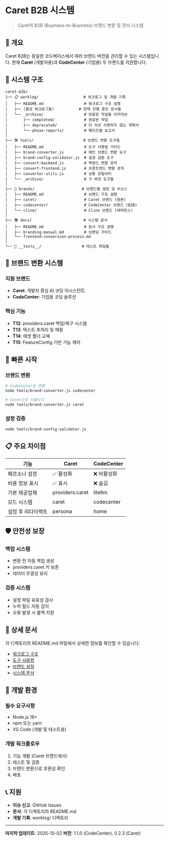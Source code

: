 # Caret B2B 시스템

> Caret의 B2B (Business-to-Business) 브랜드 변환 및 관리 시스템

## 🎯 개요

Caret B2B는 동일한 코드베이스에서 여러 브랜드 버전을 관리할 수 있는 시스템입니다. 현재 **Caret** (개발자용)과 **CodeCenter** (기업용) 두 브랜드를 지원합니다.

## 📁 시스템 구조

```
caret-b2b/
├── 📋 worklog/                    # 워크로그 및 개발 기록
│   ├── README.md                  # 워크로그 구조 설명
│   ├── (활성 워크로그들)           # 현재 진행 중인 문서들
│   └── _archive/                  # 완료된 작업들 아카이브
│       ├── completed/             # 완료된 작업
│       ├── deprecated/            # 더 이상 사용하지 않는 계획서
│       └── phase-reports/         # 페이즈별 보고서
│
├── 🛠️ tools/                      # 브랜드 변환 도구들
│   ├── README.md                  # 도구 사용법 가이드
│   ├── brand-converter.js         # 메인 브랜드 변환 도구
│   ├── brand-config-validator.js  # 설정 검증 도구
│   ├── convert-backend.js         # 백엔드 변환 로직
│   ├── convert-frontend.js        # 프론트엔드 변환 로직
│   ├── converter-utils.js         # 공통 유틸리티
│   └── _archive/                  # 구 버전 도구들
│
├── 🎨 brands/                     # 브랜드별 설정 및 리소스
│   ├── README.md                  # 브랜드 구조 설명
│   ├── caret/                     # Caret 브랜드 (원본)
│   ├── codecenter/                # CodeCenter 브랜드 (B2B)
│   └── cline/                     # Cline 브랜드 (레퍼런스)
│
├── 📚 docs/                       # 시스템 문서
│   ├── README.md                  # 문서 구조 설명
│   ├── branding-manual.md         # 브랜딩 가이드
│   └── frontend-conversion-process.md
│
└── 🧪 __tests__/                  # 테스트 파일들
```

## 🔄 브랜드 변환 시스템

### 지원 브랜드
- **Caret**: 개발자 중심 AI 코딩 어시스턴트
- **CodeCenter**: 기업용 코딩 솔루션

### 핵심 기능
- **T12**: providers.caret 백업/복구 시스템
- **T13**: 텍스트 후처리 및 매핑
- **T14**: 에셋 폴더 교체
- **T15**: FeatureConfig 기반 기능 제어

## 🚀 빠른 시작

### 브랜드 변환
```bash
# CodeCenter로 변환
node tools/brand-converter.js codecenter

# Caret으로 되돌리기
node tools/brand-converter.js caret
```

### 설정 검증
```bash
node tools/brand-config-validator.js
```

## 📋 주요 차이점

| 기능 | Caret | CodeCenter |
|------|-------|------------|
| 페르소나 설정 | ✅ 활성화 | ❌ 비활성화 |
| 비용 정보 표시 | ✅ 표시 | ❌ 숨김 |
| 기본 제공업체 | providers.caret | litellm |
| 모드 시스템 | caret | codecenter |
| 설정 후 리다이렉트 | persona | home |

## 🛡️ 안전성 보장

### 백업 시스템
- 변환 전 자동 백업 생성
- providers.caret 키 보존
- 데이터 무결성 유지

### 검증 시스템
- 설정 파일 유효성 검사
- 누락 필드 자동 감지
- 오류 발생 시 롤백 지원

## 📖 상세 문서

각 디렉토리의 README.md 파일에서 상세한 정보를 확인할 수 있습니다:

- [워크로그 구조](./worklog/README.md)
- [도구 사용법](./tools/README.md)
- [브랜드 설정](./brands/README.md)
- [시스템 문서](./docs/README.md)

## 🔧 개발 환경

### 필수 요구사항
- Node.js 18+
- npm 또는 yarn
- VS Code (개발 및 테스트용)

### 개발 워크플로우
1. 기능 개발 (Caret 브랜드에서)
2. 테스트 및 검증
3. 브랜드 변환으로 호환성 확인
4. 배포

## 📞 지원

- **이슈 신고**: GitHub Issues
- **문서**: 각 디렉토리의 README.md
- **개발 기록**: worklog/ 디렉토리

---

**마지막 업데이트**: 2025-10-02
**버전**: 1.1.0 (CodeCenter), 0.2.3 (Caret)